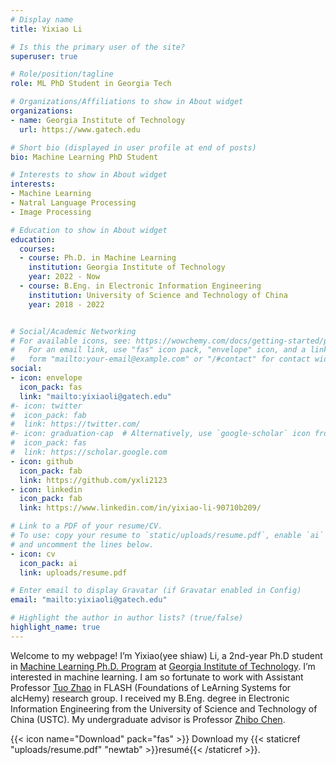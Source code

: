 ```yaml
---
# Display name
title: Yixiao Li

# Is this the primary user of the site?
superuser: true

# Role/position/tagline
role: ML PhD Student in Georgia Tech

# Organizations/Affiliations to show in About widget
organizations:
- name: Georgia Institute of Technology
  url: https://www.gatech.edu

# Short bio (displayed in user profile at end of posts)
bio: Machine Learning PhD Student 

# Interests to show in About widget
interests:
- Machine Learning
- Natral Language Processing
- Image Processing

# Education to show in About widget
education:
  courses:
  - course: Ph.D. in Machine Learning
    institution: Georgia Institute of Technology
    year: 2022 - Now
  - course: B.Eng. in Electronic Information Engineering
    institution: University of Science and Technology of China
    year: 2018 - 2022


# Social/Academic Networking
# For available icons, see: https://wowchemy.com/docs/getting-started/page-builder/#icons
#   For an email link, use "fas" icon pack, "envelope" icon, and a link in the
#   form "mailto:your-email@example.com" or "/#contact" for contact widget.
social:
- icon: envelope
  icon_pack: fas
  link: "mailto:yixiaoli@gatech.edu"
#- icon: twitter
#  icon_pack: fab
#  link: https://twitter.com/
#- icon: graduation-cap  # Alternatively, use `google-scholar` icon from `ai` icon pack
#  icon_pack: fas
#  link: https://scholar.google.com
- icon: github
  icon_pack: fab
  link: https://github.com/yxli2123
- icon: linkedin
  icon_pack: fab
  link: https://www.linkedin.com/in/yixiao-li-90710b209/

# Link to a PDF of your resume/CV.
# To use: copy your resume to `static/uploads/resume.pdf`, enable `ai` icons in `params.toml`, 
# and uncomment the lines below.
- icon: cv
  icon_pack: ai
  link: uploads/resume.pdf

# Enter email to display Gravatar (if Gravatar enabled in Config)
email: "mailto:yixiaoli@gatech.edu"

# Highlight the author in author lists? (true/false)
highlight_name: true
---
```


Welcome to my webpage! I’m Yixiao(yee shiaw) Li,  a 2nd-year Ph.D student in [Machine Learning Ph.D. Program](https://ml.gatech.edu/phd) at [Georgia Institute of Technology](https://www.gatech.edu). I’m interested in machine learning. I am so fortunate to work with Assistant Professor [Tuo Zhao](https://www2.isye.gatech.edu/~tzhao80/) in FLASH (Foundations of LeArning Systems for alcHemy) research group. I received my B.Eng. degree in Electronic Information Engineering from the University of Science and Technology of China (USTC). My undergraduate advisor is Professor [Zhibo Chen](http://staff.ustc.edu.cn/~chenzhibo/). 

{{< icon name="Download" pack="fas" >}} Download my {{< staticref "uploads/resume.pdf" "newtab" >}}resumé{{< /staticref >}}.
